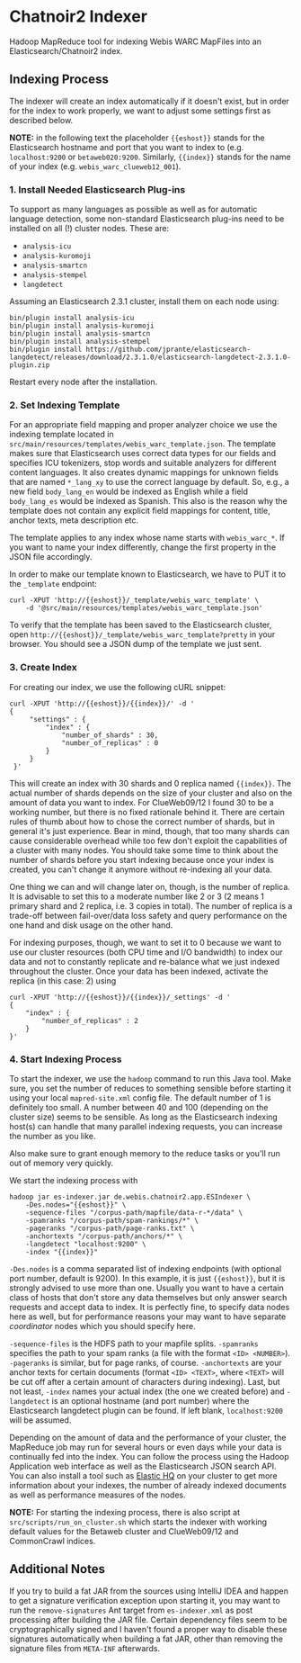 # Chatnoir2 Indexer

Hadoop MapReduce tool for indexing Webis WARC MapFiles into an Elasticsearch/Chatnoir2 index.

## Indexing Process
The indexer will create an index automatically if it doesn't exist, but in order for the index to work properly,
we want to adjust some settings first as described below.

**NOTE:** in the following text the placeholder `{{eshost}}` stands for the Elasticsearch hostname and port
that you want to index to (e.g. `localhost:9200` or `betaweb020:9200`.
Similarly, `{{index}}` stands for the name of your index (e.g. `webis_warc_clueweb12_001`).

### 1. Install Needed Elasticsearch Plug-ins
To support as many languages as possible as well as for automatic language detection, some non-standard
Elasticsearch plug-ins need to be installed on all (!) cluster nodes. These are:

* `analysis-icu`
* `analysis-kuromoji`
* `analysis-smartcn`
* `analysis-stempel`
* `langdetect`

Assuming an Elasticsearch 2.3.1 cluster, install them on each node using:

    bin/plugin install analysis-icu
    bin/plugin install analysis-kuromoji
    bin/plugin install analysis-smartcn
    bin/plugin install analysis-stempel
    bin/plugin install https://github.com/jprante/elasticsearch-langdetect/releases/download/2.3.1.0/elasticsearch-langdetect-2.3.1.0-plugin.zip

Restart every node after the installation.

### 2. Set Indexing Template
For an appropriate field mapping and proper analyzer choice we use the indexing template located in
`src/main/resources/templates/webis_warc_template.json`. The template makes sure that Elasticsearch
uses correct data types for our fields and specifies ICU tokenizers, stop words and suitable analyzers
for different content languages. It also creates dynamic mappings for unknown fields that are named
`*_lang_xy` to use the correct language by default. So, e.g., a new field `body_lang_en` would be indexed as
English while a field `body_lang_es` would be indexed as Spanish. This also is the reason why the template
does not contain any explicit field mappings for content, title, anchor texts, meta description etc.

The template applies to any index whose name starts with `webis_warc_*`. If you want to name your
index differently, change the first property in the JSON file accordingly.

In order to make our template known to Elasticsearch, we have to PUT it to the `_template` endpoint:

    curl -XPUT 'http://{{eshost}}/_template/webis_warc_template' \
        -d '@src/main/resources/templates/webis_warc_template.json'
        

To verify that the template has been saved to the Elasticsearch cluster, open
`http://{{eshost}}/_template/webis_warc_template?pretty` in your browser. You should see a JSON dump
of the template we just sent.

### 3. Create Index
For creating our index, we use the following cURL snippet:

    curl -XPUT 'http://{{eshost}}/{{index}}/' -d '
    {
         "settings" : {
             "index" : {
                 "number_of_shards" : 30,
                 "number_of_replicas" : 0
             }
         }
     }'

This will create an index with 30 shards and 0 replica named `{{index}}`. The actual number of shards depends on the
size of your cluster and also on the amount of data you want to index. For ClueWeb09/12 I found 30 to be a working
number, but there is no fixed rationale behind it. There are certain rules of thumb about how to chose the correct
number of shards, but in general it's just experience. Bear in mind, though, that too many shards can cause considerable
overhead while too few don't exploit the capabilities of a cluster with many nodes. You should take some time to think
about the number of shards before you start indexing because once your index is created, you can't change it anymore
without re-indexing all your data.

One thing we can and will change later on, though, is the number of replica. It is advisable to set this to a moderate
number like 2 or 3 (2 means 1 primary shard and 2 replica, i.e. 3 copies in total). The number of replica is a trade-off
between fail-over/data loss safety and query performance on the one hand and disk usage on the other hand.

For indexing purposes, though, we want to set it to 0 because we want to use our cluster resources (both CPU time
and I/O bandwidth) to index our data and not to constantly replicate and re-balance what we just indexed throughout
the cluster. Once your data has been indexed, activate the replica (in this case: 2) using

    curl -XPUT 'http://{{eshost}}/{{index}}/_settings' -d '
    {
        "index" : {
            "number_of_replicas" : 2
        }
    }'

### 4. Start Indexing Process
To start the indexer, we use the `hadoop` command to run this Java tool. Make sure, you set the number of reduces to
something sensible before starting it using your local `mapred-site.xml` config file. The default number of 1 is
definitely too small. A number between 40 and 100 (depending on the cluster size) seems to be sensible. As long as the
Elasticsearch indexing host(s) can handle that many parallel indexing requests, you can increase the number as you like.

Also make sure to grant enough memory to the reduce tasks or you'll run out of memory very quickly.

We start the indexing process with

    hadoop jar es-indexer.jar de.webis.chatnoir2.app.ESIndexer \
        -Des.nodes="{{eshost}}" \
        -sequence-files "/corpus-path/mapfile/data-r-*/data" \
        -spamranks "/corpus-path/spam-rankings/*" \
        -pageranks "/corpus-path/page-ranks.txt" \
        -anchortexts "/corpus-path/anchors/*" \
        -langdetect "localhost:9200" \
        -index "{{index}}"

`-Des.nodes` is a comma separated list of indexing endpoints (with optional port number, default is 9200).
In this example, it is just `{{eshost}}`, but it is strongly advised to use more than one. Usually you want to have
a certain class of hosts that don't store any data themselves but only answer search requests and accept data
to index. It is perfectly fine, to specify data nodes here as well, but for performance reasons your may want to
have separate *coordinator* nodes which you should specify here.

`-sequence-files` is the HDFS path to your mapfile splits. `-spamranks` specifies the path to your spam ranks
(a file with the format `<ID> <NUMBER>`). `-pageranks` is similar, but for page ranks, of course.
`-anchortexts` are your anchor texts for certain documents (format
`<ID> <TEXT>`, where `<TEXT>` will be cut off after a certain amount of characters during indexing).
Last, but not least, `-index` names your actual index (the one we created before) and `-langdetect` is an optional
hostname (and port number) where the Elasticsearch langdetect plugin can be found. If left blank, `localhost:9200`
will be assumed.

Depending on the amount of data and the performance of your cluster, the MapReduce job may run for several hours or
even days while your data is continually fed into the index.
You can follow the process using the Hadoop Application web interface as well as the Elasticsearch JSON search API.
You can also install a tool such as [Elastic HQ](http://www.elastichq.org/) on your cluster to get more information
about your indexes, the number of already indexed documents as well as performance measures of the nodes.

**NOTE:** For starting the indexing process, there is also script at `src/scripts/run_on_cluster.sh`
which starts the indexer with working default values for the Betaweb cluster and ClueWeb09/12 and CommonCrawl indices.

## Additional Notes
If you try to build a fat JAR from the sources using IntelliJ IDEA and happen to get a signature verification
exception upon starting it, you may want to run the `remove-signatures` Ant target from `es-indexer.xml`
as post processing after building the JAR file. Certain dependency files seem to be cryptographically signed
and I haven't found a proper way to disable these signatures automatically when building a fat JAR, other
than removing the signature files from `META-INF` afterwards.
